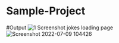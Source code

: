 # Sample-Project

#Output
![1 Screenshot jokes loading page](https://user-images.githubusercontent.com/102310770/178092987-37125ce6-2079-4461-82cd-4a6ec26d235e.png)
![Screenshot 2022-07-09 104426](https://user-images.githubusercontent.com/102310770/178092991-91ba7fd3-73de-457b-a973-b60cb0dc821b.png)
